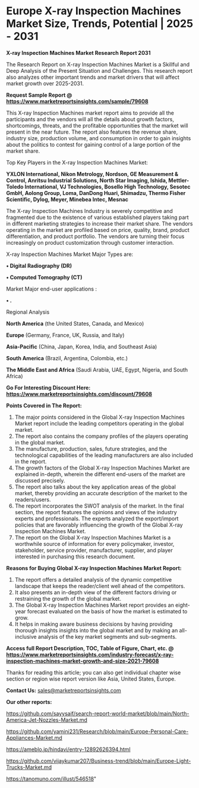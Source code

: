 # Europe X-ray Inspection Machines Market Size, Trends, Potential | 2025 - 2031

<strong>X-ray Inspection Machines Market Research Report 2031</strong>

The Research Report on X-ray Inspection Machines Market is a Skillful and Deep Analysis of the Present Situation and Challenges. This research report also analyzes other important trends and market drivers that will affect market growth over 2025-2031.

<strong>Request Sample Report @ <a href=https://www.marketreportsinsights.com/sample/79608>https://www.marketreportsinsights.com/sample/79608</a></strong>

This X-ray Inspection Machines market report aims to provide all the participants and the vendors will all the details about growth factors, shortcomings, threats, and the profitable opportunities that the market will present in the near future. The report also features the revenue share, industry size, production volume, and consumption in order to gain insights about the politics to contest for gaining control of a large portion of the market share.

Top Key Players in the X-ray Inspection Machines Market:

<strong>YXLON International, Nikon Metrology, Nordson, GE Measurement & Control, Anritsu Industrial Solutions, North Star Imaging, Ishida, Mettler-Toledo International, VJ Technologies, Bosello High Technology, Sesotec GmbH, Aolong Group, Loma, DanDong Huari, Shimadzu, Thermo Fisher Scientific, Dylog, Meyer, Minebea Intec, Mesnac</strong>

The X-ray Inspection Machines Industry is severely competitive and fragmented due to the existence of various established players taking part in different marketing strategies to increase their market share. The vendors operating in the market are profiled based on price, quality, brand, product differentiation, and product portfolio. The vendors are turning their focus increasingly on product customization through customer interaction.

X-ray Inspection Machines Market Major Types are:

<strong>• Digital Radiography (DR)

• Computed Tomography (CT)</strong>

Market Major end-user applications :

<strong>• .</strong>

Regional Analysis

</u><strong><b>North America</b></strong> (the United States, Canada, and Mexico)

<strong><b>Europe </b></strong>(Germany, France, UK, Russia, and Italy)

<strong><b>Asia-Pacific</b></strong> (China, Japan, Korea, India, and Southeast Asia)

<strong><b>South America</b></strong> (Brazil, Argentina, Colombia, etc.)

<strong><b>The Middle East and Africa</b></strong> (Saudi Arabia, UAE, Egypt, Nigeria, and South Africa)

<strong>Go For Interesting Discount Here: <a href=https://www.marketreportsinsights.com/discount/79608>https://www.marketreportsinsights.com/discount/79608</a></strong>

<strong>Points Covered in The Report:</strong>
<ol>
  <li>The major points considered in the Global X-ray Inspection Machines Market report include the leading competitors operating in the global market.</li>
  <li>The report also contains the company profiles of the players operating in the global market.</li>
  <li>The manufacture, production, sales, future strategies, and the technological capabilities of the leading manufacturers are also included in the report.</li>
  <li>The growth factors of the Global X-ray Inspection Machines Market are explained in-depth, wherein the different end-users of the market are discussed precisely.</li>
  <li>The report also talks about the key application areas of the global market, thereby providing an accurate description of the market to the readers/users.</li>
  <li>The report incorporates the SWOT analysis of the market. In the final section, the report features the opinions and views of the industry experts and professionals. The experts analyzed the export/import policies that are favorably influencing the growth of the Global X-ray Inspection Machines Market.</li>
  <li>The report on the Global X-ray Inspection Machines Market is a worthwhile source of information for every policymaker, investor, stakeholder, service provider, manufacturer, supplier, and player interested in purchasing this research document.</li>
</ol>
<strong>Reasons for Buying Global X-ray Inspection Machines Market Report:</strong>

<ol>
  <li>The report offers a detailed analysis of the dynamic competitive landscape that keeps the reader/client well ahead of the competitors.</li>
  <li>It also presents an in-depth view of the different factors driving or restraining the growth of the global market.</li>
  <li>The Global X-ray Inspection Machines Market report provides an eight-year forecast evaluated on the basis of how the market is estimated to grow.</li>
  <li>It helps in making aware business decisions by having providing thorough insights insights into the global market and by making an all-inclusive analysis of the key market segments and sub-segments.</li>
</ol>
<strong>Access full Report Description, TOC, Table of Figure, Chart, etc. @ <a href=https://www.marketreportsinsights.com/industry-forecast/x-ray-inspection-machines-market-growth-and-size-2021-79608>https://www.marketreportsinsights.com/industry-forecast/x-ray-inspection-machines-market-growth-and-size-2021-79608</a></strong>


Thanks for reading this article; you can also get individual chapter wise section or region wise report version like Asia, United States, Europe.

<strong>Contact Us:</strong>
sales@marketreportsinsights.com

<strong>Our other reports:</strong>

<a href=https://github.com/sayysaif/search-report-world-market/blob/main/North-America-Jet-Nozzles-Market.md>https://github.com/sayysaif/search-report-world-market/blob/main/North-America-Jet-Nozzles-Market.md</a>

<a href=https://github.com/yamini231/Research/blob/main/Europe-Personal-Care-Appliances-Market.md>https://github.com/yamini231/Research/blob/main/Europe-Personal-Care-Appliances-Market.md</a>

<a href=https://ameblo.jp/hindavi/entry-12892626394.html>https://ameblo.jp/hindavi/entry-12892626394.html</a>

<a href=https://github.com/vijaykumar207/Business-trend/blob/main/Europe-Light-Trucks-Market.md>https://github.com/vijaykumar207/Business-trend/blob/main/Europe-Light-Trucks-Market.md</a>

<a href=https://tanomuno.com/illust/546518>https://tanomuno.com/illust/546518</a>"
